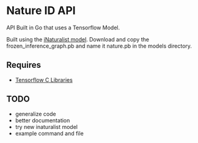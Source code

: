 # Nature ID API
API Built in Go that uses a Tensorflow Model. 

Built using the [iNaturalist model](https://github.com/tensorflow/models/blob/master/research/object_detection/g3doc/detection_model_zoo.md#inaturalist-species-trained-models).
Download and copy the frozen_inference_graph.pb and name it nature.pb in the models directory.

## Requires

- [Tensorflow C Libraries](https://www.tensorflow.org/install/lang_c)

## TODO
- generalize code
- better documentation
- try new inaturalist model 
- example command and file
